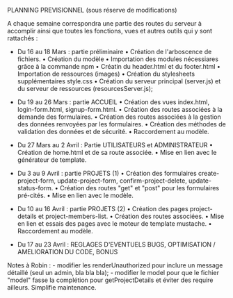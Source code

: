 PLANNING PREVISIONNEL (sous réserve de modifications)

A chaque semaine correspondra une partie des routes du serveur à accomplir ainsi que toutes les fonctions, vues et autres outils qui y sont rattachés : 
- Du 16 au 18 Mars : partie préliminaire
        • Création de l'arboscence de fichiers.
        • Création du modèle
        • Importation des modules nécessiares grâce à la commande npm
        • Créatin du header.html et du footer.html
        • Importation de ressources (images)
        • Création du stylesheets supplémentaires style.css
        • Création du serveur principal (server.js) et du serveur de ressources (resourcesServer.js);

- Du 19 au 26 Mars : partie ACCUEIL 
        • Création des vues index.html, login-form.html, signup-form.html.
        • Création des routes associées à la demande des formulaires.
        • Création des routes associées à la gestion des données renvoyées par les formulaires.
        • Création des méthodes de validation des données et de sécurité.
        • Raccordement au modèle.

- Du 27 Mars au 2 Avril : Partie UTILISATEURS et ADMINISTRATEUR
        • Création de home.html et de sa route associée.
        • Mise en lien avec le générateur de template.

- Du 3 au 9 Avril : partie PROJETS (1)
        • Création des formulaires create-project-form, update-project-form, confirm-project-delete, update-status-form.
        • Création des routes "get" et "post" pour les formulaires pré-cités.
        • Mise en lien avec le modèle.

- Du 10 au 16 Avril : partie PROJETS (2)
        • Création des pages project-details et project-members-list.
        • Création des routes associées.
        • Mise en lien et essais des pages avec le moteur de template mustache.
        • Raccordement au modèle.

- Du 17 au 23 Avril : REGLAGES D'EVENTUELS BUGS, OPTIMISATION / AMELIORATION DU CODE, BONUS


Notes à Robin : 
        - modifier les renderUnauthorized pour inclure un message détaillé (seul un admin, bla bla bla);
        - modifier le model pour que le fichier "model" fasse la complétion pour getProjectDetails et éviter des require ailleurs. Simplifie maintenance.